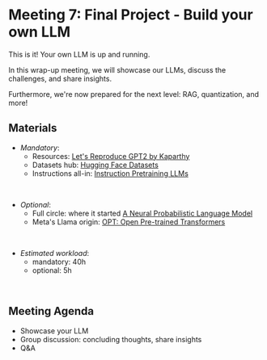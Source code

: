 # Meeting 7: Final Project - Build your own LLM

This is it! Your own LLM is up and running.

In this wrap-up meeting, we will showcase our LLMs, discuss the challenges, and share insights.

Furthermore, we're now prepared for the next level: RAG, quantization, and more!

## Materials

- *Mandatory*:
  - Resources: [Let's Reproduce GPT2 by Kaparthy](https://www.youtube.com/watch?v=l8pRSuU81PU&list=PLAqhIrjkxbuWI23v9cThsA9GvCAUhRvKZ&index=10)
  - Datasets hub: [Hugging Face Datasets](https://huggingface.co/datasets)
  - Instructions all-in: [Instruction Pretraining LLMs](https://www.linkedin.com/pulse/instruction-pretraining-llms-sebastian-raschka-phd-x6zoc/)

<br>

- *Optional*:
  - Full circle: where it started [A Neural Probabilistic Language Model](https://www.jmlr.org/papers/volume3/bengio03a/bengio03a.pdf)
  - Meta's Llama origin: [OPT: Open Pre-trained Transformers](https://arxiv.org/pdf/2205.01068) 

<br>

- *Estimated workload*:
  - mandatory: 40h
  - optional: 5h

<br>

## Meeting Agenda
- Showcase your LLM
- Group discussion: concluding thoughts, share insights
- Q&A